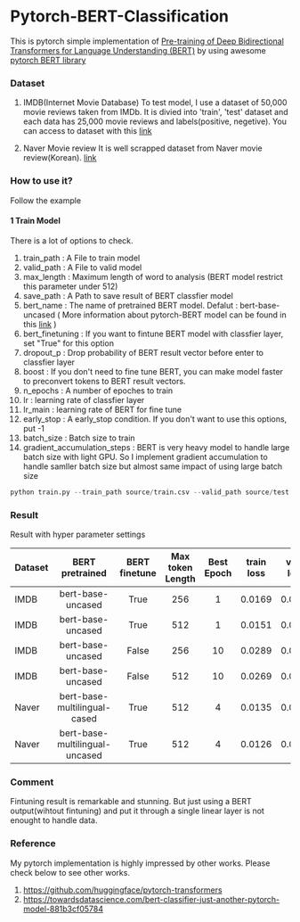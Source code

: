 # Pytorch-BERT-Classification
This is pytorch simple implementation of [Pre-training of Deep Bidirectional Transformers for
Language Understanding (BERT)](https://arxiv.org/pdf/1810.04805.pdf) by using awesome [pytorch BERT library](https://github.com/huggingface/pytorch-transformers)

### Dataset
1. IMDB(Internet Movie Database)
To test model, I use a dataset of 50,000 movie reviews taken from IMDb. 
It is divied into 'train', 'test' dataset and each data has 25,000 movie reviews and labels(positive, negetive).
You can access to dataset with this [link](http://ai.stanford.edu/~amaas/data/sentiment/)

2. Naver Movie review
It is well scrapped dataset from Naver movie review(Korean). 
[link](https://github.com/e9t/nsmc/)

### How to use it?
Follow the example

#### 1 Train Model
There is a lot of options to check.
1. train_path : A File to train model
2. valid_path : A File to valid model
3. max_length :  Maximum length of word to analysis (BERT model restrict this parameter under 512) 
4. save_path : A Path to save result of BERT classfier model
5. bert_name : The name of pretrained BERT model. Defalut : bert-base-uncased ( More information about pytorch-BERT model can be found in this [link](https://github.com/google-research/bert) )
6. bert_finetuning : If you want to fintune BERT model with classfier layer, set "True" for this option
7. dropout_p : Drop probability of BERT result vector before enter to classfier layer
8. boost : If you don't need to fine tune BERT, you can make model faster to preconvert tokens to BERT result vectors. 
9. n_epochs : A number of epoches to train
10. lr : learning rate of classfier layer
10. lr_main : learning rate of BERT for fine tune
11. early_stop : A early_stop condition. If you don't want to use this options, put -1
12. batch_size : Batch size to train
13. gradient_accumulation_steps : BERT is very heavy model to handle large batch size with light GPU. So I implement gradient accumulation to handle samller batch size but almost same impact of using large batch size

```python
python train.py --train_path source/train.csv --valid_path source/test.csv --batch_size 16 --gradient_accumulation_steps 4 --boost True 
```

### Result
Result with hyper parameter settings

| Dataset |        BERT pretrained       | BERT finetune | Max token Length | Best Epoch | train loss | valid loss | valid accuracy |
|---------|:----------------------------:|:-------------:|:----------------:|:----------:|:----------:|:----------:|:--------------:|
|  IMDB   |      bert-base-uncased       | True          |        256       |     1      |   0.0169   |   0.0129   |     0.9181     |
|  IMDB   |      bert-base-uncased       | True          |        512       |     1      |   0.0151   |   0.0112   |     0.9292     |
|  IMDB   |      bert-base-uncased       | False         |        256       |     10     |   0.0289   |   0.0276   |     0.8027     |
|  IMDB   |      bert-base-uncased       | False         |        512       |     10     |   0.0269   |   0.0259   |     0.8194     |
|  Naver  | bert-base-multilingual-cased | True          |        512       |     4      |   0.0135   |   0.0199   |     0.8743     |
|  Naver  |bert-base-multilingual-uncased| True          |        512       |     4      |   0.0126   |   0.0198   |     0.8743     |


### Comment
Fintuning result is remarkable and stunning. But just using a BERT output(wihtout fintuning) and put it through a single linear layer is not enought to handle data.

### Reference

My pytorch implementation is highly impressed by other works. Please check below to see other works.
1. https://github.com/huggingface/pytorch-transformers
2. https://towardsdatascience.com/bert-classifier-just-another-pytorch-model-881b3cf05784
